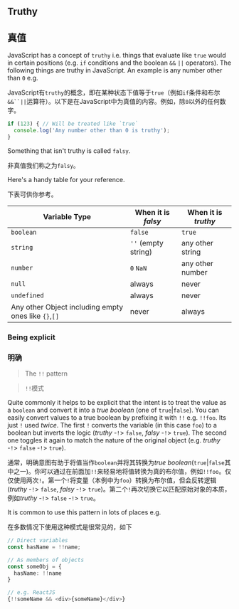 ## Truthy

## 真值

JavaScript has a concept of `truthy` i.e. things that evaluate like `true` would in certain positions (e.g. `if` conditions and the boolean `&&` `||` operators). The following things are truthy in JavaScript. An example is any number other than `0` e.g.

JavaScript有`truthy`的概念，即在某种状态下值等于`true`（例如`if`条件和布尔`&&``||`运算符）。以下是在JavaScript中为真值的内容。例如，除`0`以外的任何数字。

```ts
if (123) { // Will be treated like `true`
  console.log('Any number other than 0 is truthy');
}
```

Something that isn't truthy is called `falsy`.

非真值我们称之为`falsy`。

Here's a handy table for your reference.

下表可供你参考。

| Variable Type   | When it is *falsy*       | When it is *truthy*      |
|-----------------|--------------------------|--------------------------|
| `boolean`       | `false`                  | `true`                   |
| `string`        | `''` (empty string)      | any other string         |
| `number`        | `0`  `NaN`               | any other number         |
| `null`          | always                   | never                    |
| `undefined`     | always                   | never                    |
| Any other Object including empty ones like `{}`,`[]` | never | always |


### Being explicit

### 明确

> The `!!` pattern

> `!!`模式

Quite commonly it helps to be explicit that the intent is to treat the value as a `boolean` and convert it into a *true boolean* (one of `true`|`false`). You can easily convert values to a true boolean by prefixing it with `!!` e.g. `!!foo`. Its just `!` used *twice*. The first `!` converts the variable (in this case `foo`) to a boolean but inverts the logic (*truthy* -`!`> `false`, *falsy* -`!`> `true`). The second one toggles it again to match the nature of the original object (e.g. *truthy* -`!`> `false` -`!`> `true`).

通常，明确意图有助于将值当作`boolean`并将其转换为*true boolean*(`true`|`false`其中之一)。你可以通过在前面加`!!`来轻易地将值转换为真的布尔值，例如`!!foo`。仅仅使用两次`!`。第一个`!`将变量（本例中为`foo`）转换为布尔值，但会反转逻辑(*truthy* -`!`> `false`, *falsy* -`!`> `true`)。第二个`!`再次切换它以匹配原始对象的本质，例如*truthy* -`!`> `false` -`!`> `true`。

It is common to use this pattern in lots of places e.g.

在多数情况下使用这种模式是很常见的，如下

```ts
// Direct variables
const hasName = !!name;

// As members of objects
const someObj = {
  hasName: !!name
}

// e.g. ReactJS
{!!someName && <div>{someName}</div>}
```
